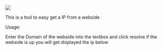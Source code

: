 ![](banner.gif)

This is a tool to easy get a IP from a webside

Usage: 

Enter the Domain of the webside into the textbox and click resolve if the webside is up you will get displayed the ip below
